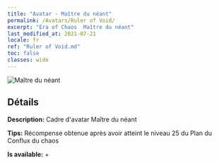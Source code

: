 ```yaml
---
title: "Avatar - Maître du néant"
permalink: /Avatars/Ruler of Void/
excerpt: "Era of Chaos  Maître du néant"
last_modified_at: 2021-07-21
locale: fr
ref: "Ruler of Void.md"
toc: false
classes: wide
---
```

 ![Maître du néant](/images/a/avatarFrame_42.png)

## Détails

 **Description:** Cadre d'avatar Maître du néant 

 **Tips:** Récompense obtenue après avoir atteint le niveau 25 du Plan du Conflux du chaos 

 **Is available:**  + 


